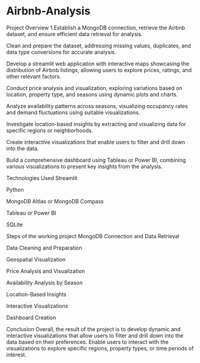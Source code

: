 # Airbnb-Analysis

Project Overview
1.Establish a MongoDB connection, retrieve the Airbnb dataset, and ensure efficient data retrieval for analysis.

Clean and prepare the dataset, addressing missing values, duplicates, and data type conversions for accurate analysis.

Develop a streamlit web application with interactive maps showcasing the distribution of Airbnb listings, allowing users to explore prices, ratings, and other relevant factors.

Conduct price analysis and visualization, exploring variations based on location, property type, and seasons using dynamic plots and charts.

Analyze availability patterns across seasons, visualizing occupancy rates and demand fluctuations using suitable visualizations.

Investigate location-based insights by extracting and visualizing data for specific regions or neighborhoods.

Create interactive visualizations that enable users to filter and drill down into the data.

Build a comprehensive dashboard using Tableau or Power BI, combining various visualizations to present key insights from the analysis.

Technologies Used
Streamlit

Python

MongoDB Altlas or MongoDB Compass

Tableau or Power BI

SQLite

Steps of the working project
MongoDB Connection and Data Retrieval

Data Cleaning and Preparation

Geospatial Visualization

Price Analysis and Visualization

Availability Analysis by Season

Location-Based Insights

Interactive Visualizations

Dashboard Creation

Conclusion
Overall, the result of the project is to develop dynamic and interactive visualizations that allow users to filter and drill down into the data based on their preferences. Enable users to interact with the visualizations to explore specific regions, property types, or time periods of interest.

